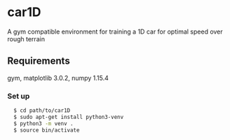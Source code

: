 # car1D
A gym compatible environment for training a 1D car for optimal speed over rough terrain

## Requirements
  gym,
  matplotlib 3.0.2,
  numpy 1.15.4

### Set up

```sh
  $ cd path/to/car1D
  $ sudo apt-get install python3-venv
  $ python3 -m venv .
  $ source bin/activate
```  
